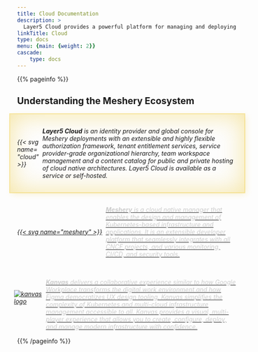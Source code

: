 ```yaml
---
title: Cloud Documentation
description: >
  Layer5 Cloud provides a powerful platform for managing and deploying your cloud infrastructure with flexibility and ease.
linkTitle: Cloud
type: docs
menu: {main: {weight: 2}}
cascade: 
    type: docs
---
```


{{% pageinfo %}}

<style>
    .highlight-box {
      display: flex;
      align-items: center;
      font-style: italic;
      gap: 0.5rem;
      padding: 1rem;
      margin: auto -1rem;
      box-shadow: inset 0 0em 4em #ebc01766, 0 0 0 2px #ebc01766, 0.3em 0.3em 1em #ebc01733;
      transition: box-shadow 0.3s ease;
      text-decoration: none;
      color: inherit;
    }
    .hidden-highlight-box {
      display: flex;
      align-items: center;
      font-style: italic;
      gap: 0.5rem;
      padding: 1rem;
      margin: auto -1rem;
      box-shadow: none;
      transition: box-shadow 0.3s ease;
      text-decoration: none;
      color: inherit;
    }
    .hidden-highlight-box:hover {
      box-shadow: inset 0 0em 4em #ebc01766, 0 0 0 2px #ebc01766, 0.3em 0.3em 1em #ebc01733;
    }
    /* New rule to hide highlight-box shadow when hidden-highlight-box is hovered or focused */
    .hidden-highlight-box:hover ~ .highlight-box,
    .hidden-highlight-box:focus ~ .highlight-box {
      box-shadow: none;
    }
</style>  

## Understanding the Meshery Ecosystem

<div class="highlight-box" style="display:flex; gap: .5rem;">
                
<div style="min-width:50px;align-self:center;">{{< svg name="cloud" >}}</div>

<div style="margin:auto;">

  **Layer5 Cloud** is an identity provider and global console for Meshery deployments with an extensible and highly flexible authorization framework, tenant entitlement services, service provider-grade organizational hierarchy, team workspace management and a content catalog for public and private hosting of cloud native architectures. Layer5 Cloud is available as a service or self-hosted.
</div>
</div>

<a href="https://docs.meshery.io">
<div class="hidden-highlight-box"  style="display: flex; align-self:center; margin-top:15px;"><div class="logo-container">{{< svg name="meshery" >}}</div>
<div style="flex: 1;color:#ccc;">
<strong>Meshery</strong> is a cloud native manager that enables the design and management of Kubernetes-based infrastructure and applications. It is an extensible developer platform that seamlessly integrates with all CNCF projects, and various monitoring, CI/CD, and security tools.</div></div>
</a>

<a href="/kanvas">
<div class="hidden-highlight-box" style="display: flex; align-self:center; margin-top:15px;"><div class="logo-container" style="height:65px;width:65px;margin-left:-.45rem;"><img src="/images/logos/kanvas-alt.svg" style="border:0px;" alt="kanvas logo"/></div>
<div style="flex: 1;color:#ccc;">
<strong>Kanvas</strong> delivers a collaborative experience similar to how Google Workplace transforms the digital work environment and how Figma democratizes UX design tooling. Kanvas simplifies the complexity of Kubernetes and multi-cloud infrastructure management accessible to all. Kanvas provides a visual, multi-player experience that allows you to create, configure, deploy, and manage modern infrastructure with confidence.</div></div>
</a>
</div>
{{% /pageinfo %}}

<!-- {{< blocks/section color="dark" type="row" >}}
{{% blocks/feature icon="fa-lightbulb" title="Fastest OS **on the planet**!" %}}
The new **TechOS** operating system is an open source project. It is a new project, but with grand ambitions.
Please follow this space for updates!
{{% /blocks/feature %}}
{{% blocks/feature icon="fa-brands fa-github" title="Contributions welcome!" url="https://github.com/gohugoio/hugo" %}}
We do a [Pull Request](https://github.com/gohugoio/hugo/pulls) contributions workflow on **GitHub**. New users are always welcome!
{{% /blocks/feature %}}
{{% blocks/feature icon="./featured-background.png" title="Kanvas" url="/kanvas" %}}
**Kanvas** provides a visual interface that allows users to create and edit Kubernetes manifests, charts and pipelines, as well as monitor the performance and health of their clusters. Kanvas aims to simplify the complexity of Kubernetes and make it accessible to more users, similar to how Figma democratized design tools for web and mobile applications.
{{% /blocks/feature %}}
{{< /blocks/section >}} -->